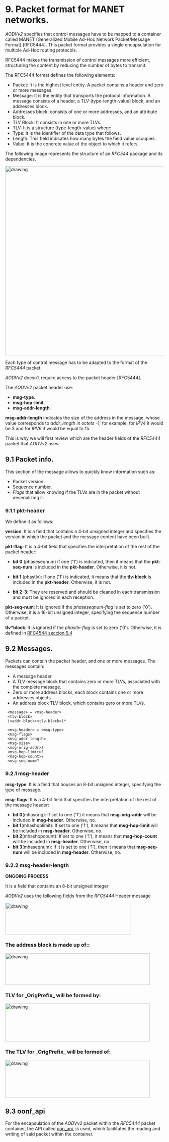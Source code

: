 
# 9. Packet format for MANET networks.

_AODVv2_ specifies that control messages have to be mapped to a container called MANET (Generalized Mobile Ad-Hoc Network Packet/Message Format) [RFC5444]. This packet format provides a single encapsulation for multiple Ad-Hoc routing protocols.

RFC5444 makes the transmission of control messages more efficient, structuring the content by reducing the number of bytes to transmit.

The RFC5444 format defines the following elements:
- Packet: It is the highest level entity. A packet contains a header and zero or more messages.
- Message: It is the entity that transports the protocol information. A message consists of a header, a TLV (type-length-value) block, and an addresses block.
- Addresses block: consists of one or more addresses, and an attribute block.
- TLV Block: It consists in one or more TLVs.
- TLV: It is a structure (type-length-value) where: 
 - Type: It is the identifier of the data type that follows.
 - Length: This field indicates how many bytes the field value occupies.
 - Value: It is the concrete value of the object to which it refers.

The following image represents the structure of an _RFC544_ package and its dependencies.

 <img src="imple_pic/rfc5444-pkt.png" alt="drawing" height="600" width="1000" align="center"/>

Each type of control message has to be adapted to the format of the _RFC5444_ packet.

_AODVv2_ doesn´t require access to the packet header [RFC5444].

The _AODVv2_ packet header use:
- **msg-type**. 
- **msg-hop-limit**.
- **msg-addr-length**.

**msg-addr-length** indicates the size of the address in the message, whose value corresponds to _addr_length in octets -1_; for example, for _IPV4_ it would be 3 and for _IPV6_ it would be equal to 15.

This is why we will first review which are the header fields of the _RFC5444_ packet that _AODVv2_ uses.



## 9.1 Packet info.
This section of the message allows to quickly know information such as:

- Packet version.
- Sequence number.
- _Flags_ that allow knowing if the TLVs are in the packet without deserializing it.

### 9.1.1 pkt-header

We define it as follows:

**version**: It is a field that contains a 4-bit unsigned integer and specifies the version in which the packet and the message content have been built.

**pkt-flag**: It is a 4-bit field that specifies the interpretation of the rest of the packet header:

 - **bit 0** (phaseseqnum) if one ('1') is indicated, then it means that the **pkt-seq-num** is included in the **pkt-header**. Otherwise, it is not.

 - **bit 1** (phastlv): If one ('1') is indicated, it means that the **tlv-block** is included in the **pkt-header**. Otherwise, it is not.

 - **bit 2-3**: They are reserved and should be cleaned in each transmission and must be ignored in each reception.
 
**pkt-seq-num**: It is ignored if the _phaseseqnum-flag_ is set to zero ('0'). Otherwise, it is a 16-bit unsigned integer, specifying the sequence number of a packet.

**tlv*block**: It is ignored if the _phastlv-flag_ is set to zero ('0'). Otherwise, it is defined in [RFC4544 seccion 5.4](https://tools.ietf.org/html/rfc5444#section-5.2)



## 9.2 Messages.
Packets can contain the packet header, and one or more messages. The messages contain:

 - A message header.
 - A TLV message block that contains zero or more TLVs, associated with the complete message.
 - Zero or more address blocks, each block contains one or more addresses objects.
 - An address block TLV block, which contains zero or more TLVs.

```
 <message> = <msg-header>
 <tlv-block>
 (<addr-block><tlv-block>)*

 <msg-header> = <msg-type>
 <msg-flags>
 <msg-addr-length>
 <msg-size>
 <msg-orig-addr>?
 <msg-hop-limit>?
 <msg-hop-count>?
 <msg-seq-num>?
```

### 9.2.1 msg-header

**msg-type**: It is a field that houses an 8-bit unsigned integer, specifying the type of message.

**msg-flags**: It is a 4-bit field that specifies the interpretation of the rest of the message header:

 - **bit 0**(mhasorig): If set to one ('1') it means that **msg-orig-addr** will be included in **msg-header**. Otherwise, no.
 - **bit 1**(mhashoplimit): If set to one ('1'), it means that **msg-hop-limit** will be included in **msg-header**. Otherwise, no.
 - **bit 2**(mhashopcount): If set to one ('1'), it means that **msg-hop-count** will be included in **msg-header**. Otherwise, no.
 - **bit 3**(mhaseqnum): If it is set to one ('1'), then it means that **msg-seq-num** will be included in **msg-header**. Otherwise, no.

### 9.2.2 msg-header-length
**ONGOING PROCESS**

It is a field that contains an 8-bit unsigned integer

_AODVv2_ uses the following fields from the _RFC5444_ Header message

<img src="imple_pic/header-rfc5444.png" alt="drawing" height="100" width="400" align="center"/>

<br>

<h3> The address block is made up of::</h3>

<img src="imple_pic/tlv-addr-block.png" alt="drawing" height="100" width="460" align="center"/>

<h3> TLV for _OrigPrefix_ will be formed by:</h3>

<img src="imple_pic/tlvOrigPrefix.png" alt="drawing" height="120" width="460" align="center"/>

<h3>The TLV for _OrigPrefix_ will be formed of:</h3>

<img src="imple_pic/tlvTargetPrefix.png" alt="drawing" height="120" width="460" align="center"/>


## 9.3 oonf_api
For the encapsulation of the _AODVv2_ packet within the _RFC5444_ packet container, the API called [oon_api](https://github.com/benpicco/oonf_api), is used, which facilitates the reading and writing of said packet within the container.

